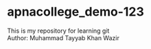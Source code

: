 # apnacollege_demo-123
This is my repository for learning git
<br>
Author: Muhammad Tayyab Khan Wazir
